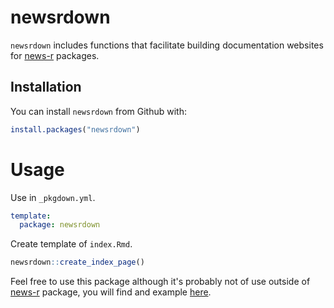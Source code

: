 # newsrdown

<!-- badges: start -->
<!-- badges: end -->

`newsrdown` includes functions that facilitate building documentation websites for [news-r](https://news-r.org) packages.

## Installation

You can install `newsrdown` from Github with:

``` r
install.packages("newsrdown")
```

# Usage

Use in `_pkgdown.yml`.

```yaml
template:
  package: newsrdown
```

Create template of `index.Rmd`.

```r
newsrdown::create_index_page()
```

Feel free to use this package although it's probably not of use outside of [news-r](https://news-r.org) package, you will find and example [here](https://accunews.news-r.org/).
